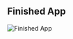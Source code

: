 ## Finished App
![Finished App](https://github.com/londonappbrewery/Images/blob/master/Quizzler.gif)

